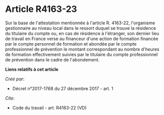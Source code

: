 # Article R4163-23

Sur la base de l'attestation mentionnée à l'article R. 4163-22, l'organisme gestionnaire au niveau local dans le ressort
duquel se trouve la résidence du titulaire du compte ou, en cas de résidence à l'étranger, son dernier lieu de travail en
France verse au financeur d'une action de formation financée par le compte personnel de formation et abondée par le compte
professionnel de prévention le montant correspondant au nombre d'heures de formation effectivement suivies par le titulaire
du compte professionnel de prévention dans le cadre de l'abondement.

**Liens relatifs à cet article**

_Créé par_:

  - Décret n°2017-1768 du 27 décembre 2017 - art. 1

_Cite_:

  - Code du travail - art. R4163-22 (VD)
